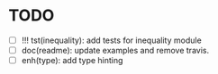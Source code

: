 # TODO

- [ ] !!! tst(inequality): add tests for inequality module
- [ ] doc(readme): update examples and remove travis.
- [ ] enh(type): add type hinting
